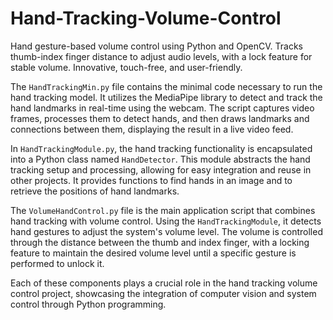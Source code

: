# Hand-Tracking-Volume-Control
Hand gesture-based volume control using Python and OpenCV. Tracks thumb-index finger distance to adjust audio levels, with a lock feature for stable volume. Innovative, touch-free, and user-friendly.

The `HandTrackingMin.py` file contains the minimal code necessary to run the hand tracking model. It utilizes the MediaPipe library to detect and track the hand landmarks in real-time using the webcam. The script captures video frames, processes them to detect hands, and then draws landmarks and connections between them, displaying the result in a live video feed.

In `HandTrackingModule.py`, the hand tracking functionality is encapsulated into a Python class named `HandDetector`. This module abstracts the hand tracking setup and processing, allowing for easy integration and reuse in other projects. It provides functions to find hands in an image and to retrieve the positions of hand landmarks.

The `VolumeHandControl.py` file is the main application script that combines hand tracking with volume control. Using the `HandTrackingModule`, it detects hand gestures to adjust the system's volume level. The volume is controlled through the distance between the thumb and index finger, with a locking feature to maintain the desired volume level until a specific gesture is performed to unlock it.

Each of these components plays a crucial role in the hand tracking volume control project, showcasing the integration of computer vision and system control through Python programming.

